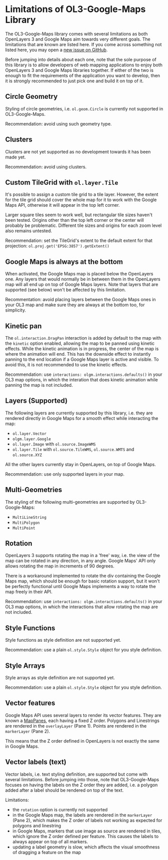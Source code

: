 Limitations of OL3-Google-Maps Library
======================================

The OL3-Google-Maps library comes with several limitations as both OpenLayers 3
and Google Maps aim towards very different goals. The limitations that are
known are listed here. If you come across something not listed here, you may
open a
[new issue on GitHub](https://github.com/mapgears/ol3-google-maps/issues/new).

Before jumping into details about each one, note that the sole purpose of this
library is to allow developers of web mapping applications to enjoy both
OpenLayers 3 and Google Maps libraries together. If either of the two
is enough to fit the requirements of the application you want to develop, then
it is strongly recommended to just pick one and build it on top of it.


Circle Geometry
---------------

Styling of circle geometries, i.e. `ol.geom.Circle` is currently not supported
in OL3-Google-Maps.

Recommendation: avoid using such geometry type.


Clusters
--------

Clusters are not yet supported as no development towards it has been made yet.

Recommendation: avoid using clusters.


Custom TileGrid with `ol.layer.Tile`
------------------------------------

It's possible to assign a custom tile grid to a tile layer. However, the
extent for the tile grid should cover the whole map for it to work with the
Google Maps API, otherwise it will appear in the top left corner.

Larger square tiles seem to work well, but rectangular tile sizes haven't been
tested. Origins other than the top left corner or the center will probably be
problematic. Different tile sizes and origins for each zoom level also remains
untested.

Recommendation: set the TileGrid's extent to the default extent for that
projection: `ol.proj.get('EPSG:3857').getExtent()`


Google Maps is always at the bottom
-----------------------------------

When activated, the Google Maps map is placed below the OpenLayers one. Any
layers that would normally be in between them in the OpenLayers map will
all end up on top of Google Maps layers. Note that layers that are supported
(see below) won't be affected by this limitation.

Recommentation: avoid placing layers between the Google Maps ones in your OL3
map and make sure they are always at the bottom too, for simplicity.


Kinetic pan
-----------

The `ol.interaction.DragPan` interaction is added by default to the map with
the `kinetic` option enabled, allowing the map to be panned using kinetic
effects. While the kinetic animation is in progress, the center of the map
is where the animation will end. This has the downside effect to instantly
panning to the end location if a Google Maps layer is active and visible.
To avoid this, it is not recommended to use the kinetic effects.

Recommendation: use `interactions: olgm.interactions.defaults()` in your OL3
map options, in which the interation that does kinetic animation while panning
the map is not included.


Layers (Supported)
------------------

The following layers are currently supported by this library, i.e. they are
rendered directly in Google Maps for a smooth effect while interacting the map:

 * `ol.layer.Vector`
 * `olgm.layer.Google`
 * `ol.layer.Image` with `ol.source.ImageWMS`
 * `ol.layer.Tile` with `ol.source.TileWMS`, `ol.source.WMTS` and
 `ol.source.XYZ`

All the other layers currently stay in OpenLayers, on top of Google Maps.

Recommendation: use only supported layers in your map.


Multi-Geometries
----------------

The styling of the following multi-geometries are supported by OL3-Google-Maps:

 * `MultiLineString`
 * `MultiPolygon`
 * `MultiPoint`


Rotation
--------

OpenLayers 3 supports rotating the map in a 'free' way, i.e. the view of the
map can be rotated in any direction, in any angle. Google Maps' API only
allows rotating the map in increments of 90 degrees.

There is a workaround implemented to rotate the div containing the Google Maps
map, which should be enough for basic rotation support, but it won't be
perfectly functional until Google Maps implements a way to rotate the map
freely in their API.

Recommendation: use `interactions: olgm.interactions.defaults()` in your OL3
map options, in which the interactions that allow rotating the map are not
included.


Style Functions
---------------

Style functions as style definition are not supported yet.

Recommendation: use a plain `ol.style.Style` object for you style definition.

Style Arrays
---------------

Style arrays as style definition are not supported yet.

Recommendation: use a plain `ol.style.Style` object for you style definition.



Vector features
---------------

Google Maps API uses several layers to render its vector features. They are
known a
[MapPanes](https://developers.google.com/maps/documentation/javascript/reference#MapPanes),
each having a fixed Z order.  Polygons and Linestrings are rendered in the
`overlayLayer` (Pane 1). Points are rendered in the `markerLayer` (Pane 2).

This means that the Z order defined in OpenLayers is not exactly the same
in Google Maps.



Vector labels (text)
--------------------

Vector labels, i.e. text styling definition, are supported but come with
several limitations. Before jumping into those, note that OL3-Google-Maps
focuses on having the labels on the Z order they are added, i.e. a polygon
added after a label should be rendered on top of the text.

Limitations:

 * the `rotation` option is currently not supported
 * in the Google Maps map, the labels are rendered in the `markerLayer`
   (Pane 2), which makes the Z order of labels not working as expected
   for polygons and linestring
 * in Google Maps, markers that use image as source are rendered in tiles,
   which ignore the Z order defined per feature. This causes the labels
   to always appear on top of all markers.
 * updating a label geometry is slow, which affects the visual smoothness
   of dragging a feature on the map
